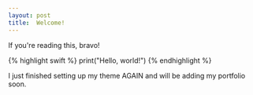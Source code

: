 ```yaml
---
layout: post
title:  Welcome!
---
```


If you're reading this, bravo!

{% highlight swift %}
print("Hello, world!")
{% endhighlight %}

I just finished setting up my theme AGAIN and will be adding my portfolio soon.
